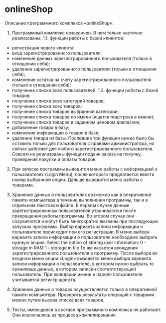 # onlineShop
Описание программного комплекса «onlineShop»:

1.	Программный комплекс незакончен. В нем только частично реализованы:
1.1. функции работы с базой клиентов:
- регистрация нового клиента;
- вход зарегистрированного пользователя;
- изменение данных зарегистрированного пользователя (только в отношении себя);
- удаление зарегистрированного пользователя (только в отношении себя);
- изменение остатка на счету зарегистрированного пользователя (только в отношении себя);
- получение списка всех пользователей.
1.2. функции работы с базой товаров:
- получение списка всех категорий товаров;
- получение списка всех товаров;
- получение списка товаров выбранной категории;
- получение списка товаров по имени (ищется подстрока в имени);
- получение списка товаров в заданном ценовом диапазоне;
- добавление товара в базу;
- изменение информации о товаре в базе;
- удаление товара из базы.
Последние три функции нужно было бы оставить только для пользователя с правами администратора, но сейчас работает для любого зарегистрированного пользователя.
Совсем не реализованы функции подачи заказа на покупку, проведения покупки и оплаты товаров.

2.	При запуске программы выводится меню работы с информацией о пользователях (Login Menu), после которого предлагается ввести номер выбранной опции. Дальше выводится меню работы с товарами.

3.	Хранение данных о пользователях возможно как в оперативной памяти компьютера в течение выполнения программы, так и в отдельном текстовом файле.
В первом случае данные зарегистрированных пользователей утрачиваются после прекращения работы программы. Во втором случае они сохраняются и могут быть многократно вызваны при последующих запусках программы.
Выбор варианта записи информации о пользователе происходит при его регистрации. В меню выбора варианта записи информации о пользователе необходимо выбрать нужную опцию:
Select the option of storing user information:
0 - storage in RAM
1 - storage in file
То же касается вхождения зарегистрированного пользователя в программу. После выбора во входном меню опции «Login» вызовется меню выбора варианта записи информации о пользователе, в котором нужно выбрать то хранилище данных, в котором записан соответствующий пользователь.
При валидации имени и пароля пользователя учитывается регистр шрифта.

4.	Хранение данных о товарах осуществляется только в оперативной памяти компьютера. Проверить результаты операций с товарами можно путем вызова списка всех товаров.

5.	Тесты, имеющиеся в составе программного комплекса не работают. Они исключались из процесса компилирования.
